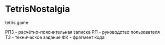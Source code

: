 # TetrisNostalgia
tetris game

РПЗ - расчётно-пояснительная записка
РП  - руководство пользователя
ТЗ  - техническое задание
ФК  - фрагмент кода
